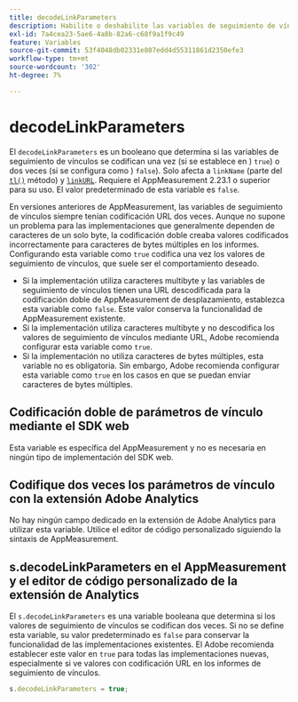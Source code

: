 ```yaml
---
title: decodeLinkParameters
description: Habilite o deshabilite las variables de seguimiento de vínculos de codificación doble de AppMeasurement.
exl-id: 7a4cea23-5ae6-4a8b-82a6-c68f9a1f9c49
feature: Variables
source-git-commit: 53f4048db02331e807edd4d55311861d2350efe3
workflow-type: tm+mt
source-wordcount: '302'
ht-degree: 7%

---
```


# decodeLinkParameters

El `decodeLinkParameters` es un booleano que determina si las variables de seguimiento de vínculos se codifican una vez (si se establece en ) `true`) o dos veces (si se configura como ) `false`). Solo afecta a `linkName` (parte del [`tl()`](../functions/tl-method.md) método) y [`linkURL`](linkurl.md). Requiere el AppMeasurement 2.23.1 o superior para su uso. El valor predeterminado de esta variable es `false`.

En versiones anteriores de AppMeasurement, las variables de seguimiento de vínculos siempre tenían codificación URL dos veces. Aunque no supone un problema para las implementaciones que generalmente dependen de caracteres de un solo byte, la codificación doble creaba valores codificados incorrectamente para caracteres de bytes múltiples en los informes. Configurando esta variable como `true` codifica una vez los valores de seguimiento de vínculos, que suele ser el comportamiento deseado.

* Si la implementación utiliza caracteres multibyte y las variables de seguimiento de vínculos tienen una URL descodificada para la codificación doble de AppMeasurement de desplazamiento, establezca esta variable como `false`. Este valor conserva la funcionalidad de AppMeasurement existente.
* Si la implementación utiliza caracteres multibyte y no descodifica los valores de seguimiento de vínculos mediante URL, Adobe recomienda configurar esta variable como `true`.
* Si la implementación no utiliza caracteres de bytes múltiples, esta variable no es obligatoria. Sin embargo, Adobe recomienda configurar esta variable como `true` en los casos en que se puedan enviar caracteres de bytes múltiples.

## Codificación doble de parámetros de vínculo mediante el SDK web

Esta variable es específica del AppMeasurement y no es necesaria en ningún tipo de implementación del SDK web.

## Codifique dos veces los parámetros de vínculo con la extensión Adobe Analytics

No hay ningún campo dedicado en la extensión de Adobe Analytics para utilizar esta variable. Utilice el editor de código personalizado siguiendo la sintaxis de AppMeasurement.

## s.decodeLinkParameters en el AppMeasurement y el editor de código personalizado de la extensión de Analytics

El `s.decodeLinkParameters` es una variable booleana que determina si los valores de seguimiento de vínculos se codifican dos veces. Si no se define esta variable, su valor predeterminado es `false` para conservar la funcionalidad de las implementaciones existentes. El Adobe recomienda establecer este valor en `true` para todas las implementaciones nuevas, especialmente si ve valores con codificación URL en los informes de seguimiento de vínculos.

```js
s.decodeLinkParameters = true;
```
